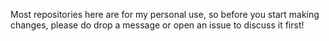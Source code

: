 Most repositories here are for my personal use, so before you start making changes, please do drop a message or open an issue to discuss it first!
